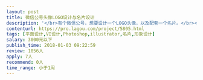 ```yaml
---                
layout: post       
title: 微信公号头像LOGO设计与名片设计           
description: '</br>有个微信公号，想要设计一个LOGO头像，以及配套一个名片。</br></br>微信公号名称： 产品星球</br>微信公号定位：记录产品经理成长路上点点滴滴方方面面</br></br>期望风格：简洁、达意。</br>'     
contenturl: https://pro.lagou.com/project/5805.html      
tags: [平面设计,VI设计,Photoshop,illustrator,名片,形象设计]            
salary: 3000元以下          
publish_time: 2018-01-03 09:22:59         
review: 1056人                   
apply: 7人                   
recommend: 0人                   
time_range: 小于1周              
---                 
```

